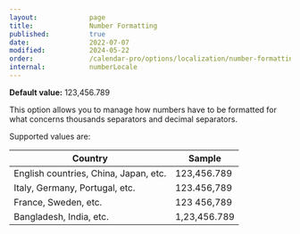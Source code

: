 ```yaml
---
layout:             page
title:              Number Formatting
published:          true
date:               2022-07-07
modified:   	    2024-05-22
order:              /calendar-pro/options/localization/number-formatting
internal:           numberLocale
---
```

**Default value:** 123,456.789

This option allows you to manage how numbers have to be formatted for what concerns thousands separators and decimal separators.

Supported values are:

|Country|Sample|
|-|-|
|English countries, China, Japan, etc.|123,456.789|
|Italy, Germany, Portugal, etc.|123.456,789|
|France, Sweden, etc.|123 456,789|
|Bangladesh, India, etc.|1,23,456.789|
